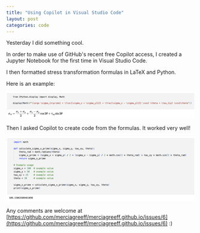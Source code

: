 ```yaml
---
title: "Using Copilot in Visual Studio Code"
layout: post
categories: code
---
```


Yesterday I did something cool.

In order to make use of GitHub's recent free Copilot access, I created a Jupyter Notebook for the first time in Visual Studio Code.

I then formatted stress transformation formulas in LaTeX and Python.

Here is an example:

![2025-01-17-1.png](/assets/2025-01-17-1.png)

Then I asked Copilot to create code from the formulas.  It worked very well!

![2025-01-17-2.png](/assets/2025-01-17-2.png)

Any comments are welcome at [https://github.com/merciagreeff/merciagreeff.github.io/issues/6](https://github.com/merciagreeff/merciagreeff.github.io/issues/6) :)
